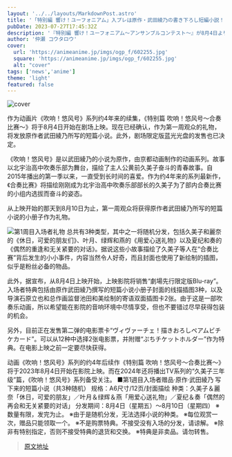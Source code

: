 ```yaml
---
layout: '../../layouts/MarkdownPost.astro'
title: '「特別編 響け！ユーフォニアム」入プレは原作・武田綾乃の書き下ろし短編小説！ 劇場先行限定版BDも発売'
pubDate: 2023-07-27T17:45:32Z
description: '『特別編 響け！ユーフォニアム～アンサンブルコンテスト～』が8月4日より劇場上映される。このたびその第1週の入場者プレゼントとして、原作者・武田綾乃の書き下ろし短編小説が配布されることがわかった。さらに、劇場先行限定版Blu-rayの発売が決定した。'
author: '仲瀬 コウタロウ'
cover:
  url: 'https://animeanime.jp/imgs/ogp_f/602255.jpg'
  square: 'https://animeanime.jp/imgs/ogp_f/602255.jpg'
  alt: "cover"
tags: ['news','anime']
theme: 'light'
featured: false
---
```


![cover](https://animeanime.jp/imgs/ogp_f/602255.jpg)

作为动画片《吹响！悠风号》系列约4年来的续集，《特别篇 吹响！悠风号～合奏比赛～》将于8月4日开始在剧场上映。现在已经确认，作为第一周观众的礼物，将发放原作者武田綾乃所写的短篇小说。此外，剧场限定版蓝光光盘的发售也已决定。

《吹响！悠风号》是以武田綾乃的小说为原作，由京都动画制作的动画系列。故事以北宇治高中吹奏乐部为舞台，描绘了主人公黄前久美子奋斗的青春故事。自2015年播出的第一季以来，一直受到长时间的喜爱。作为约4年来的系列最新作，《合奏比赛》将描绘刚刚成为北宇治高中吹奏乐部部长的久美子为了部内合奏比赛的小组内选拔而奋斗的姿态。

从上映开始的那天到8月10日为止，第一周观众将获得原作者武田綾乃所写的短篇小说的小册子作为礼物。

![第1周目入场者礼物](https://animeanime.jp/imgs/zoom/602256.jpg)
总共有3种类型，其中之一将随机分发，包括久美子和麗奈的《休日，可爱的朋友们》、叶月、绿辉和燕的《用爱心送礼物》以及夏纪和奏的《偶然的重逢和无关紧要的对话》。据说这些小故事描绘了久美子等人在“合奏比赛”背后发生的小小事件，内容当然令人好奇，而且封面也使用了新绘制的插图，似乎是粉丝必备的物品。

此外，据宣布，从8月4日上映开始，上映影院将销售“劇場先行限定版Blu-ray”。入场者特典包括由原作武田綾乃撰写的短篇小说小册子封面的线描插图3种，以及导演石原立也和总作画监督池田和美绘制的寄语双面插图卡2张。由于这是一部吹奏乐动画，所以希望能在影院的音响环境中尽情享受，但也不要错过尽早获得包装的机会。

另外，目前正在发售第二弹的电影票卡“ヴィヴァーチェ！描きおろしペアムビチケカード”。可以从12种中选择2张电影票，并附赠“ぷちチケットホルダー”作为特典。在电影上映之前一定要尽快获得。

动画《吹响！悠风号》系列的约4年后续作《特别篇 吹响！悠风号～合奏比赛～》将于2023年8月4日开始在影院上映。而在2024年还将播出TV系列的“久美子三年级”篇，《吹响！悠风号》系列备受关注。
■第1週目入场者赠品·原作·武田綾乃 写下来的短篇小说（共3种随机）
规格：A6尺寸/12页/封面描绘
种类：久美子＆麗奈「休日，可爱的朋友」／叶月＆绿辉＆燕「用爱心送礼物」／夏纪＆奏「偶然的再会和无关紧要的对话」
分发期间：8月4日（星期五）～8月10日（星期四）
※数量有限，发完为止。
※由于是随机分发，无法选择小说的种类。
※每位观赏一次，赠品只能领取一个。
※不是购票特典。不接受没有入场的分发，请谅解。
※除非有特别指定，否则不接受特典的退货和交换。
※特典是非卖品。请勿转售。

>[原文地址](https://animeanime.jp/article/2023/07/27/78861.html)  